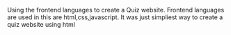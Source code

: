 Using the frontend languages to create a Quiz website.
Frontend languages are used in this are html,css,javascript.
It was just simpliest way to create a quiz website using html
